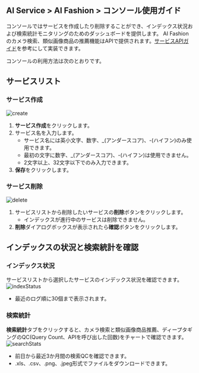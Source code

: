 ## AI Service > AI Fashion > コンソール使用ガイド

コンソールではサービスを作成したり削除することができ、インデックス状況および検索統計モニタリングのためのダッシュボードを提供します。
AI Fashionのカメラ検索、類似画像商品の推薦機能はAPIで提供されます。[サービスAPIガイド](./service-api-guide)を参考にして実装できます。

コンソールの利用方法は次のとおりです。

## サービスリスト

### サービス作成
![create](http://static.toastoven.net/prod_ai_fashion/create_service_jp.png)
1. **サービス作成**をクリックします。
2. サービス名を入力します。
    - サービス名には英小文字、数字、\_(アンダースコア)、-(ハイフン)のみ使用できます。
    - 最初の文字に数字、\_(アンダースコア)、-(ハイフン)は使用できません。
    - 2文字以上、32文字以下でのみ入力できます。
3. **保存**をクリックします。

### サービス削除
![delete](http://static.toastoven.net/prod_ai_fashion/delete_service_jp.png)
1. サービスリストから削除したいサービスの**削除**ボタンをクリックします。
    - インデックスが進行中のサービスは削除できません。
2. **削除**ダイアログボックスが表示されたら**確認**ボタンをクリックします。

## インデックスの状況と検索統計を確認

### インデックス状況
サービスリストから選択したサービスのインデックス状況を確認できます。
![indexStatus](http://static.toastoven.net/prod_ai_fashion/index_status_jp.png)
- 最近のログ順に30個まで表示されます。

### 検索統計
**検索統計**タブをクリックすると、カメラ検索と類似画像商品推薦、ディープタギングのQC(Query Count、APIを呼び出した回数)をチャートで確認できます。
![searchStats](http://static.toastoven.net/prod_ai_fashion/search_stats_jp.png)
- 前日から最近3か月間の検索QCを確認できます。
- .xls、.csv、.png、.jpeg形式でファイルをダウンロードできます。
